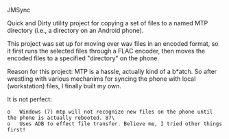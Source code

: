 JMSync

Quick and Dirty utility project for copying a set of files to a named MTP directory (i.e., a directory on an Android phone).

This project was set up for moving over wav files in an encoded format, so it first runs the selected files through a FLAC encoder, then moves the encoded files to a specified "directory" on the phone.

Reason for this project: MTP is a hassle, actually kind of a b*atch.  So after wrestling with various mechanims for syncing the phone with local (workstation) files, I finally built my own.

It is not perfect:

	o	Windows (7) mtp will not recognize new files on the phone until the phone is actually rebooted. 87\
	o	Uses ADB to effect file transfer. Believe me, I tried other things first!


